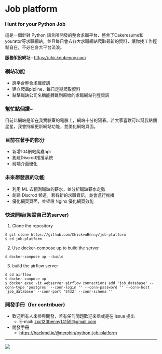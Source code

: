 # Job platform
### Hunt for your Python Job
這是一個針對 Python 語言所開發的整合求職平台，整合了Cakeresume和yourator等求職網站，並且每日會去各大求職網站爬取最新的資料，讓你找工作輕鬆自在，不必在各大平台流浪。

**服務架設網址 :** https://chickenbenny.com

### 網站功能
* 跨平台整合求職資訊
* 建立爬蟲pipline，每日定期爬取資料
* 點擊職缺公司名稱能轉跳到原始的求職網站刊登資訊

### 幫忙點個讚~
目前此網站是架在我實驗室的電腦上，網站十分的陽春。若大家喜歡可以幫我點個星星，我會持續更新網站功能，並美化網站頁面。

### 目前在著手的部分
* 新增104網站爬蟲api
* 創建Discrod推播系統
* 前端介面優化

### 未來想發展的功能
* 利用 ML 去預測職缺的薪水，並分析職缺薪水走勢
* 創建 Discrod 頻道，若有新的求職資訊，並會進行推播
* 優化網頁頁面，並架設 Nginx 優化網頁效能

### 快速開始(架設自己的server)
1. Clone the repository
```
$ git clone https://github.com/ChickenBenny/job-platform
$ cd job-platform
```
2. Use docker-compose up to build the server
```
$ docker-compose up --build
```
3. build the airflow server
```
$ cd airflow
$ docker-compose up
$ docker exec -it webserver airflow connections add 'job_database' --conn-type 'postgres' --conn-login '' --conn-password '' --conn-host 'job_database' --conn-port '5432' --conn-schema ''
```
### 開發手冊（for contribuer)
- 歡迎所有人來參與開發，若有任何問題歡迎來信或是在 issue 提出
    - E-mail: zxc123benny14159@gmail.com
- 開發手冊
    - https://hackmd.io/@nerohin/python-job-platform
---

![](https://i.imgur.com/29V1E2p.png)